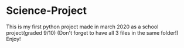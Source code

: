 # Science-Project
This is my first python project made in march 2020 as a school project(graded 9/10)
(Don't forget to have all 3 files in the same folder!)
Enjoy!

